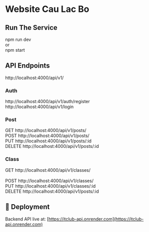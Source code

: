 # Website Cau Lac Bo

## Run The Service <br>
npm run dev <br>
or <br>
npm start <br>
## API Endpoints <br>

http://localhost:4000/api/v1/ <br>

### Auth
http://localhost:4000/api/v1/auth/register <br>
http://localhost:4000/api/v1/login <br>

### Post
GET http://localhost:4000/api/v1/posts/ <br>
POST http://localhost:4000/api/v1/posts/ <br>
PUT http://localhost:4000/api/v1/posts/:id <br>
DELETE http://localhost:4000/api/v1/posts/:id <br>

### Class
GET http://localhost:4000/api/v1/classes/ <br>    
POST http://localhost:4000/api/v1/classes/ <br>
PUT http://localhost:4000/api/v1/classes/:id <br>
DELETE http://localhost:4000/api/v1/posts/:id <br>
## 🚀 Deployment
Backend API live at: [https://itclub-api.onrender.com](https://itclub-api.onrender.com)

